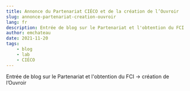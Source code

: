 ```yaml
---
title: Annonce du Partenariat CIÉCO et de la création de l’Ouvroir
slug: annonce-partenariat-creation-ouvroir
lang: fr
description: Entrée de blog sur le Partenariat et l'obtention du FCI 
author: emchateau
date: 2021-11-20
tags: 
    - blog
    - lab
    - CIÉCO
---
```



Entrée de blog sur le Partenariat et l'obtention du FCI → création de l’Ouvroir

<!-- choix contenu yaml-->